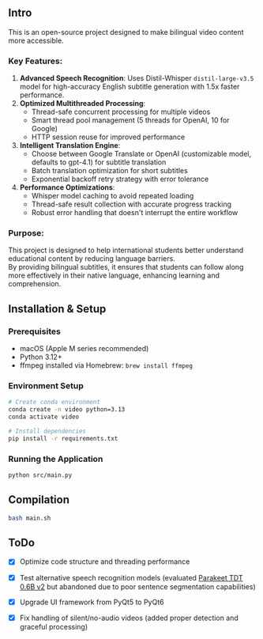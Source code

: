 ## Intro

This is an open-source project designed to make bilingual video content more accessible.

### Key Features:

1.	**Advanced Speech Recognition**: Uses Distil-Whisper `distil-large-v3.5` model for high-accuracy English subtitle generation with 1.5x faster performance.  
2.	**Optimized Multithreaded Processing**: 
    - Thread-safe concurrent processing for multiple videos
    - Smart thread pool management (5 threads for OpenAI, 10 for Google)
    - HTTP session reuse for improved performance
3.	**Intelligent Translation Engine**:  
    - Choose between Google Translate or OpenAI (customizable model, defaults to gpt-4.1) for subtitle translation
    - Batch translation optimization for short subtitles
    - Exponential backoff retry strategy with error tolerance
4.	**Performance Optimizations**:
    - Whisper model caching to avoid repeated loading
    - Thread-safe result collection with accurate progress tracking
    - Robust error handling that doesn't interrupt the entire workflow  

### Purpose:

This project is designed to help international students better understand educational content by reducing language barriers.   
By providing bilingual subtitles, it ensures that students can follow along more effectively in their native language, enhancing learning and comprehension.

## Installation & Setup

### Prerequisites
- macOS (Apple M series recommended)
- Python 3.12+
- ffmpeg installed via Homebrew: `brew install ffmpeg`

### Environment Setup
```sh
# Create conda environment
conda create -n video python=3.13
conda activate video

# Install dependencies
pip install -r requirements.txt
```

### Running the Application
```sh
python src/main.py
```

## Compilation

```sh
bash main.sh
``` 

## ToDo

- [x] Optimize code structure and threading performance
- [x] Test alternative speech recognition models (evaluated [Parakeet TDT 0.6B v2](https://huggingface.co/mlx-community/parakeet-tdt-0.6b-v2) but abandoned due to poor sentence segmentation capabilities)
- [x] Upgrade UI framework from PyQt5 to PyQt6
- [x] Fix handling of silent/no-audio videos (added proper detection and graceful processing)

